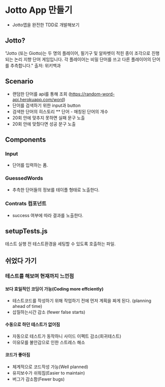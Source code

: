 # Jotto App 만들기
* Jotto앱을 완전한 TDD로 개발해보기

## Jotto?
"Jotto (또는 Giotto)는 두 명의 플레이어, 필기구 및 알파벳이 적힌 종이 조각으로 진행되는 논리 지향 단어 게임입니다. 각 플레이어는 비밀 단어를 쓰고 다른 플레이어의 단어를 추측합니다."
출저: 위키백과

## Scenario
* 랜덤한 단어를 api를 통해 조회 (https://random-word-api.herokuapp.com/word)
* 단어를 검색하기 위한 input과 button
* 검색한 단어의 히스토리
** 단어 - 매칭된 단어의 개수
* 20회 안에 맞추지 못하면 실패 문구 노출
* 20회 안에 맞췄다면 성공 문구 노출

## Components
### Input
* 단어를 입력하는 폼.

### GuessedWords
* 추측한 단어들의 정보를 테이플 형태로 노출한다.

### Contrats 컴포넌트
* success 여부에 따라 결과를 노출한다.

## setupTests.js
테스트 실행 전 테스트환경을 세팅할 수 있도록 호출하는 파일. 

## 쉬었다 가기
### 테스트를 해보며 현재까지 느낀점
#### 보다 효일적인 코딩이 가능(Coding more effciently)
- 테스트코드를 작성하기 위해 작업하기 전에 먼저 계획을 짜게 된다. (planning ahead of time)
- 삽질하는시간 감소 (fewer false starts)

#### 수동으로 하던 테스트가 없어짐
- 자동으로 테스트가 동작하니 사이드 이펙트 감소(회귀테스트)
- 이유모를 불안감으로 인한 스트레스 해소

#### 코드가 좋아짐
- 체계적으로 코드작성 가능(Well planned)
- 유지보수가 쉬워짐(Easier to maintain)
- 버그가 감소함(Fewer bugs)